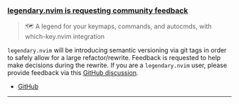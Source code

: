 <h3 id="help-legendary.nvim">
  <a href="#help-legendary.nvim">
    <span class="icon-text">
      <span class="icon">
        <i class="fa-solid fa-handshake-angle"></i>
      </span>
      <span>legendary.nvim is requesting community feedback</span>
    </span>
  </a>
</h3>

> 🗺️ A legend for your keymaps, commands, and autocmds, with which-key.nvim integration

`legendary.nvim` will be introducing semantic versioning via git tags in order to safely allow for a large refactor/rewrite.
Feedback is requested to help make decisions during the rewrite.
If you are a `legendary.nvim` user, please provide feedback via this [GitHub discussion](https://github.com/mrjones2014/legendary.nvim/discussions/188).

- [GitHub](https://github.com/mrjones2014/legendary.nvim)

---

